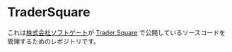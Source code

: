 TraderSquare
============

これは[株式会社ソフトゲート](http://www.softgate.co.jp)が [Trader Square](http://www.tradersquare.jp/) で公開しているソースコードを管理するためのレポジトリです。
